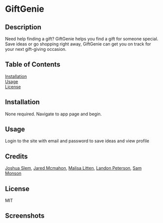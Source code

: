# GiftGenie


## Description
Need help finding a gift? GiftGenie helps you find a gift for someone special. Save ideas or go shopping right away, GiftGenie can get you on track for your next gift-giving occasion. 

## Table of Contents  
[Installation](##Installation)  
[Usage](##Usage)  
[License](##License)  

## Installation
None required. Navigate to app page and begin.

## Usage
Login to the site with email and password to save ideas and view profile

## Credits
[Joshua Slem](https://github.com/SlemJosh), [Jared Mcmahon](https://github.com/ProgramerNinja), [Malisa Litten](https://github.com/Malili05), [Landon Peterson](https://github.com/LandoCodesRissian), [Sam Monson](https://github.com/monsosam)
 
## License
MIT

## Screenshots

